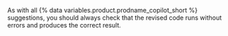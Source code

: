 As with all {% data variables.product.prodname_copilot_short %} suggestions, you should always check that the revised code runs without errors and produces the correct result.
